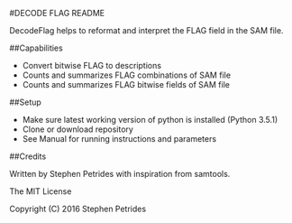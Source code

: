 #DECODE FLAG README

DecodeFlag helps to reformat and interpret the FLAG field in the SAM file.

##Capabilities
   - Convert bitwise FLAG to descriptions
   - Counts and summarizes FLAG combinations of SAM file
   - Counts and summarizes FLAG bitwise fields of SAM file

##Setup
- Make sure latest working version of python is installed (Python 3.5.1)
- Clone or download repository
- See Manual for running instructions and parameters

##Credits

Written by Stephen Petrides with inspiration from samtools. 

The MIT License

Copyright (C) 2016 Stephen Petrides
